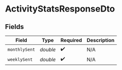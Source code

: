 # ActivityStatsResponseDto


## Fields

| Field              | Type               | Required           | Description        |
| ------------------ | ------------------ | ------------------ | ------------------ |
| `monthlySent`      | *double*           | :heavy_check_mark: | N/A                |
| `weeklySent`       | *double*           | :heavy_check_mark: | N/A                |